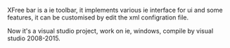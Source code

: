 XFree bar is a ie toolbar, it implements various ie interface for ui and some features, it can be customised by edit the xml configration file.

Now it's a visual studio project, work on ie, windows, compile by visual studio 2008-2015.
